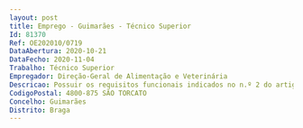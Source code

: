 ```yaml
--- 
layout: post
title: Emprego - Guimarães - Técnico Superior
Id: 81370
Ref: OE202010/0719
DataAbertura: 2020-10-21
DataFecho: 2020-11-04
Trabalho: Técnico Superior
Empregador: Direção-Geral de Alimentação e Veterinária
Descricao: Possuir os requisitos funcionais indicados no n.º 2 do artigo 88.º, do anexo a que se refere o n.º 2 do art.º 2.º da Lei n.º 35 2014, de 20 de junho.Funções a desempenhar  Inspecção sanitária de carnes de ungulados, aves e coelhos, de ovos, leites e produtos da pesca, no âmbito do Regulamento (CE) n.º 854 2004, de 29 de abril na sua versão atualizada  Controlos Oficiais  no âmbito dos Regulamentos Comunitários e Legislação Nacional aplicável, nomeadamente do Regulamento (CE) nº. 2017 625 de 15 março, na sua versão atualizada  Epidemiologia operacional e sistemas de notificação de doenças animais, no âmbito dos Decretos –Leis n.º 146 2002 de 21 de maio, n.º 110 2007 de 16 de abril, n.º 39209 1953 de 14 de maio  n.º 193 2004 de 17 de agosto  n.º 275 1997 de 08 de outubro  n.º 203 2005 de 25 de novembro  n.º 244 2000 de 27 de setembro  n.º 114 1999 de 14 de abril  n.º 272 2000 de 08 de novembro  n.º 131 2008 de 21 de julho  Regulamento (CE) nº 999 2001 de 21 de maio e nas suas versões atualizadas  Realização das tarefas da inspeção higio sanitária de géneros alimentícios de origem animal e dos estabelecimentos comerciais ou industriais onde se abatem, preparam, produza, transformem, fabriquem, conservam, armazenem ou comercializem animais ou produtos de origem animal e seus derivados e controlo higio sanitário dos animais e das instalações para alojamento de animais de acordo com o quadro legal descritivo  Emitir parecer, nos termos da legislação vigente, sobre as instalações e estabelecimentos referidos na alínea anterior  Lançamento dos dados recolhidos nas diferentes bases de dados respectivas  Elaborar e remeter, nos prazos fixados, a informação relativa ao movimento nosológico dos animais  Notificar de imediato as doenças de declaração obrigatória e adoptar prontamente as medidas de profilaxia determinadas pela autoridade sanitária veterinária nacional, sempre que sejam detectadas casos de doença de carácter epizoótico   Participar nas campanhas de saneamento ou de profilaxia determinadas pela autoridade veterinária nacional   Colaborar na realização do recenseamento de animais, inquéritos de interesse pecuário e ou económico e prestar informação técnica sobre abertura de novos estabelecimentos de comercialização, de preparação e de transformação de produtos de origem animal   Participar nos sistemas de análise de risco aplicado à segurança sanitária dos materiais de origem animal  identificação, caracterização e gestão de riscos sanitários das cadeias alimentares Inspecção veterinária de carnes e subprodutos obtidos de espécies comestíveis   Matadouros  suas estruturas, funcionamento e controlo  operações de abate   Controlo veterinário oficial do transporte de animais para abate e protecção ao abate   Procedimentos e metodologias de inspecção veterinária  sistema linfático, alterações gerais das carnes, maturação das carnes, patologia das carnes, classificação e encaminhamento de subprodutos e exames laboratoriais complementares   Procedimentos e metodologias de inspecção veterinária de peças de caça   Bases legais aplicáveis ao Controlo Oficial e marcas de  salubridade.
CodigoPostal: 4800-875 SÃO TORCATO
Concelho: Guimarães
Distrito: Braga
--- 
```

